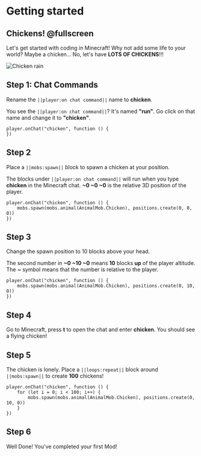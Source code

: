 # Getting started

## Chickens! @fullscreen

Let's get started with coding in Minecraft! Why not add some life to your world? Maybe a chicken... No, let's have **LOTS OF CHICKENS**!!!

![Chicken rain](/static/getting-started/chickenrain.gif)

## Step 1: Chat Commands

Rename the `||player:on chat command||` name to **chicken**.

You see the `||player:on chat command||`? It's named **"run"**. Go click on that name and change it to **"chicken"**.

```block
player.onChat("chicken", function () {
})
```

## Step 2

Place a `||mobs:spawn||` block to spawn a chicken at your position.

The blocks under `||player:on chat command||` will run when you type **chicken** in the Minecraft chat. **~0 ~0 ~0** is the relative 3D position of the player.

```block
player.onChat("chicken", function () {
    mobs.spawn(mobs.animal(AnimalMob.Chicken), positions.create(0, 0, 0))
})
```

## Step 3

Change the spawn position to 10 blocks above your head.

The second number in **~0 ~10 ~0** means **10** blocks **up** of the player altitude. The **~** symbol means that the number is relative to the player.

```block
player.onChat("chicken", function () {
    mobs.spawn(mobs.animal(AnimalMob.Chicken), positions.create(0, 10, 0))
})
```

## Step 4

Go to Minecraft, press **t** to open the chat and enter **chicken**. You should see a flying chicken!

## Step 5

The chicken is lonely. Place a `||loops:repeat||` block around `||mobs:spawn||` to create **100** chickens!

```block
player.onChat("chicken", function () {
    for (let i = 0; i < 100; i++) {
        mobs.spawn(mobs.animal(AnimalMob.Chicken), positions.create(0, 10, 0))
    }
})
```

## Step 6

Well Done! You've completed your first Mod!